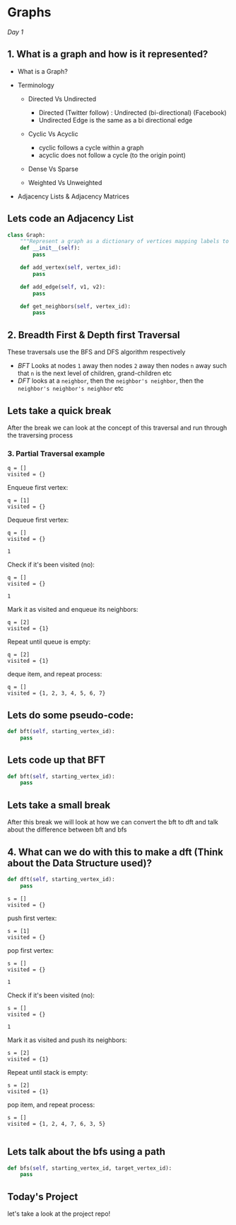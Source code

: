 # Graphs

*Day 1*

## 1. What is a graph and how is it represented?

- What is a Graph?

- Terminology
    - Directed Vs Undirected
        - Directed (Twitter follow) : Undirected (bi-directional) (Facebook)
        - Undirected Edge is the same as a bi directional edge 
    
    - Cyclic Vs Acyclic
        - cyclic follows a cycle within a graph
        - acyclic does not follow a cycle (to the origin point)
    - Dense Vs Sparse
    - Weighted Vs Unweighted

- Adjacency Lists & Adjacency Matrices

## Lets code an Adjacency List

```python
class Graph:
    """Represent a graph as a dictionary of vertices mapping labels to edges."""
    def __init__(self):
        pass

    def add_vertex(self, vertex_id):
        pass

    def add_edge(self, v1, v2):
        pass

    def get_neighbors(self, vertex_id):
        pass
```




## 2. Breadth First & Depth first Traversal
These traversals use the BFS and DFS algorithm respectively

- *BFT* Looks at nodes `1` away then nodes `2` away then nodes `n` away such that `n` is the next level of children, grand-children etc
- *DFT* looks at a `neighbor`, then the `neighbor's neighbor`, then the `neighbor's neighbor's neighbor` etc


## Lets take a quick break
After the break we can look at the concept of this traversal and run through the traversing process

### 3. Partial Traversal example

```
q = []
visited = {}
```

Enqueue first vertex:

```
q = [1]
visited = {}
```

Dequeue first vertex:

```
q = []
visited = {}

1
```

Check if it's been visited (no):

```
q = []
visited = {}

1
```

Mark it as visited and enqueue its neighbors:

```
q = [2]
visited = {1}
```

Repeat until queue is empty:

```
q = [2]
visited = {1}
```

deque item, and repeat process:

```
q = []
visited = {1, 2, 3, 4, 5, 6, 7}

```

## Lets do some pseudo-code:

```python
def bft(self, starting_vertex_id):
    pass
```

## Lets code up that BFT

```python
def bft(self, starting_vertex_id):
    pass
```
## Lets take a small break
After this break we will look at how we can convert the bft to dft and talk about the difference between bft and bfs

## 4. What can we do with this to make a dft (Think about the Data Structure used)?

```python
def dft(self, starting_vertex_id):
    pass
```


```
s = []
visited = {}
```

push first vertex:

```
s = [1]
visited = {}
```

pop first vertex:

```
s = []
visited = {}

1
```

Check if it's been visited (no):

```
s = []
visited = {}

1
```

Mark it as visited and push its neighbors:

```
s = [2]
visited = {1}
```

Repeat until stack is empty:

```
s = [2]
visited = {1}
```

pop item, and repeat process:

```
s = []
visited = {1, 2, 4, 7, 6, 3, 5}


```

## Lets talk about the bfs using a path

```python
def bfs(self, starting_vertex_id, target_vertex_id):
    pass
```

## Today's Project
let's take a look at the project repo!
